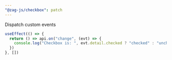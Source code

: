```yaml
---
"@zag-js/checkbox": patch
---
```


Dispatch custom events

```js
useEffect(() => {
  return () => api.on("change", (evt) => {
    console.log("Checkbox is: ", evt.detail.checked ? "checked" : "unchecked")
  })
}, [])
```
